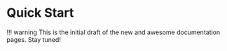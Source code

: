 <!--
SPDX-FileCopyrightText: © 2024 Siemens Healthineers AG
SPDX-License-Identifier: MIT
-->

# Quick Start
!!! warning
    This is the initial draft of the new and awesome documentation pages. Stay tuned!